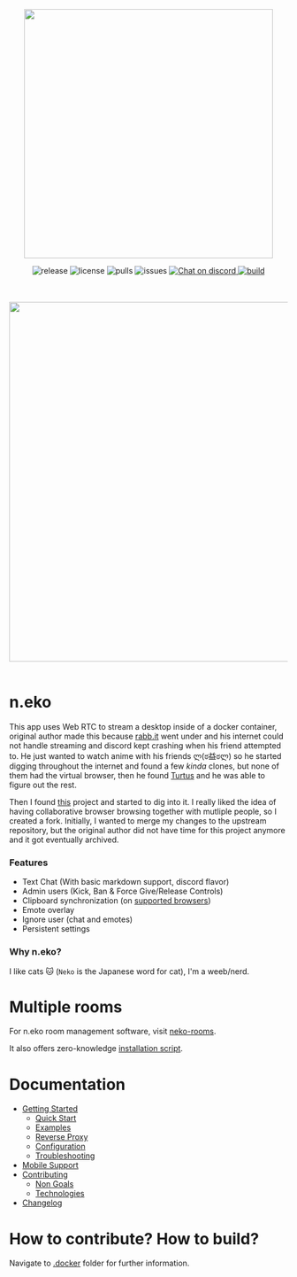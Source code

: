 <div align="center">
  <a href="https://github.com/m1k1o/neko" title="Neko's Github repository.">
    <img src="https://raw.githubusercontent.com/m1k1o/neko/master/docs/_media/logo.png" width="450" height="auto"/>
  </a>
  <p align="center">
    <img src="https://img.shields.io/github/v/release/m1k1o/neko" alt="release">
    <img src="https://img.shields.io/github/license/m1k1o/neko" alt="license">
    <img src="https://img.shields.io/docker/pulls/m1k1o/neko" alt="pulls">
    <img src="https://img.shields.io/github/issues/m1k1o/neko" alt="issues">
    <a href="https://discord.gg/3U6hWpC">
      <img src="https://discordapp.com/api/guilds/665851821906067466/widget.png" alt="Chat on discord">
    </a>
    <a href="https://github.com/m1k1o/neko/actions">
      <img src="https://github.com/m1k1o/neko/actions/workflows/build.yml/badge.svg" alt="build">
    </a>
  </p>
  <br/>
  <br/>
  <img src="https://i.imgur.com/ZSzbQr7.gif" width="650" height="auto"/>
  <br/>
  <br/>
</div>

# n.eko

This app uses Web RTC to stream a desktop inside of a docker container, original author made this because [rabb.it](https://en.wikipedia.org/wiki/Rabb.it) went under and his internet could not handle streaming and discord kept crashing when his friend attempted to. He just wanted to watch anime with his friends ლ(ಠ益ಠლ) so he started digging throughout the internet and found a few *kinda* clones, but none of them had the virtual browser, then he found [Turtus](https://github.com/Khauri/Turtus) and he was able to figure out the rest.

Then I found [this](https://github.com/nurdism/neko) project and started to dig into it. I really liked the idea of having collaborative browser browsing together with mutliple people, so I created a fork. Initially, I wanted to merge my changes to the upstream repository, but the original author did not have time for this project anymore and it got eventually archived.

### Features

  * Text Chat (With basic markdown support, discord flavor)
  * Admin users (Kick, Ban & Force Give/Release Controls)
  * Clipboard synchronization (on [supported browsers](https://developer.mozilla.org/en-US/docs/Web/API/Clipboard/readText))
  * Emote overlay
  * Ignore user (chat and emotes)
  * Persistent settings

### Why n.eko?

I like cats 🐱 (`Neko` is the Japanese word for cat), I'm a weeb/nerd.

# Multiple rooms

For n.eko room management software, visit [neko-rooms](https://github.com/m1k1o/neko-rooms).

It also offers zero-knowledge [installation script](https://github.com/m1k1o/neko-rooms/#zero-knowledge-installation).

# Documentation

* [Getting Started](https://neko.m1k1o.net/#/getting-started/)
  * [Quick Start](https://neko.m1k1o.net/#/getting-started/quick-start)
  * [Examples](https://neko.m1k1o.net/#/getting-started/examples)
  * [Reverse Proxy](https://neko.m1k1o.net/#/getting-started/reverse-proxy)
  * [Configuration](https://neko.m1k1o.net/#/getting-started/configuration)
  * [Troubleshooting](https://neko.m1k1o.net/#/getting-started/troubleshooting)
* [Mobile Support](https://neko.m1k1o.net/#/mobile-support)
* [Contributing](https://neko.m1k1o.net/#/contributing)
  * [Non Goals](https://neko.m1k1o.net/#/non-goals)
  * [Technologies](https://neko.m1k1o.net/#/technologies)
* [Changelog](https://neko.m1k1o.net/#/changelog)

# How to contribute? How to build?

Navigate to [.docker](.docker) folder for further information.
